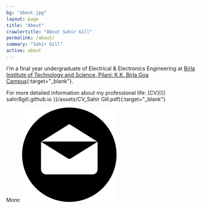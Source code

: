 ```yaml
---
bg: "about.jpg"
layout: page
title: "About"
crawlertitle: "About Sahir Gill"
permalink: /about/
summary: "Sahir Gill"
active: about
---
```


I'm a final year undergraduate of Electrical & Electronics Engineering at [Birla Institute of Technology and Science, Pilani: K.K. Birla Goa Campus](http://www.bits-pilani.ac.in/Goa/index.aspx "Institute Homepage"){:target="_blank"}.

For more detailed information about my professional life: [CV]({{ sahir8gill.github.io }}/assets/CV_Sahir Gill.pdf){:target="_blank"}

More: <a href="mailto:sahirgill8@gmail.com"><img src="mail.png" style="width:50%; height:50%" title="Gmail: sahirgill8@gmail.com" alt="e-mail"></a>